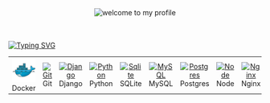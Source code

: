 <div align="center">
	<img src="welcome.gif" alt="welcome to my profile">
</div>
<br>
</br>

[![Typing SVG](https://readme-typing-svg.herokuapp.com?color=%2336BCF7&lines=My+technology+stack+🥪)](https://git.io/typing-svg)
      
<table width="100%">
      <tr>
        <td align="center" width="96">
          <a href="#stack">
            <img
              src="https://github.com/devicons/devicon/blob/master/icons/docker/docker-original.svg"
              width="48"
              height="48"
              alt="docker"
            />
          </a>
          <br />Docker
        </td>
        <td align="center" width="96">
          <a href="#stack">
            <img
              src="https://cdn.icon-icons.com/icons2/2107/PNG/512/file_type_git_icon_130581.png"
              width="48"
              height="48"
              alt="Git"
            />
          </a>
          <br />Git
        </td>
        <td align="center" width="96">
          <a href="#stack">
            <img
              src="https://cdn.icon-icons.com/icons2/2107/PNG/512/file_type_django_icon_130645.png"
              width="48"
              height="48"
              alt="Django"
            />
          </a>
          <br />Django
        </td>
        <td align="center" width="96">
          <a href="#stack">
            <img
              src="https://cdn.icon-icons.com/icons2/3027/PNG/512/python_icon_188903.png"
              width="48"
              height="48"
              alt="Python"
            />
          </a>
          <br />Python
        </td>  
        <td align="center" width="96">
          <a href="#stack">
            <img
              src="https://upload.wikimedia.org/wikipedia/commons/thumb/9/97/Sqlite-square-icon.svg/2048px-Sqlite-square-icon.svg.png"
              width="48"
              height="48"
              alt="Sqlite"
            />
          </a>
          <br />SQLite
        </td>
        <td align="center" width="96">
          <a href="#stack">
            <img
              src="https://cdn.icon-icons.com/icons2/1508/PNG/512/mysqlworkbench_103806.png"
              width="48"
              height="48"
              alt="MySQL"
            />
          </a>
          <br />MySQL
        </td>
        <td align="center" width="96">
          <a href="#stack">
            <img
              src="https://upload.wikimedia.org/wikipedia/commons/thumb/2/29/Postgresql_elephant.svg/1920px-Postgresql_elephant.svg.png"
              width="48"
              height="48"
              alt="Postgres"
            />
          </a>
          <br />Postgres
        </td>
        <td align="center" width="96">
          <a href="#stack">
            <img
              src="https://cdn.freebiesupply.com/logos/thumbs/2x/nodejs-1-logo.png"
              width="58"
              height="48"
              alt="Node"
            />
          </a>
          <br />Node
        </td>
        <td align="center" width="96">
          <a href="#stack">
            <img
              src="https://cdn.iconscout.com/icon/free/png-256/nginx-3628948-3030173.png"
              width="48"
              height="48"
              alt="Nginx"
            />
          </a>
          <br />Nginx
        </td>
<!--         <td align="center" width="96">
          <a href="#stack">
            <img
              src="https://raw.githubusercontent.com/devicons/devicon/master/icons/javascript/javascript-original.svg"
              width="48"
              height="48"
              alt="JavaScript"
            />
          </a>
          <br />JavaScript
        </td> -->
<!--         <td align="center" width="96">
          <a href="#stack">
            <img
              src="https://raw.githubusercontent.com/devicons/devicon/master/icons/typescript/typescript-original.svg"
              width="48"
              height="48"
              alt="TypeScript"
            />
          </a>
          <br />TypeScript
        </td> -->
        <td align="center" width="96">
          <a href="#stack">
            <img
              src="https://github.com/devicons/devicon/blob/master/icons/html5/html5-original.svg"
              width="48"
              height="48"
              alt="Html5"
            />
          </a>
          <br />Html
        </td>
        <td align="center" width="96">
          <a href="#stack">
            <img
              src="https://github.com/devicons/devicon/blob/master/icons/css3/css3-original.svg"
              width="48"
              height="48"
              alt="css3"
            />
          </a>
          <br />Css
        </td>
        <td align="center" width="96">
          <a href="#stack">
            <img
              src="https://cdn.icon-icons.com/icons2/1508/PNG/512/blender_103868.png"
              width="48"
              height="48"
              alt="Blender"
            />
          </a>
          <br />Blender
        </td>  
      </tr>
   </table>
</div>
<!--
**DIJEXX/DIJEXX** is a ✨ _special_ ✨ repository because its `README.md` (this file) appears on your GitHub profile.

Here are some ideas to get you started:

- 🔭 I’m currently working on ...
- 🌱 I’m currently learning ...
- 👯 I’m looking to collaborate on ...
- 🤔 I’m looking for help with ...
- 💬 Ask me about ...
- 📫 How to reach me: ...
- 😄 Pronouns: ...
- ⚡ Fun fact: ...
-->
